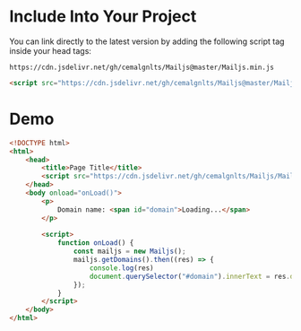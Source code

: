 # Include Into Your Project

You can link directly to the latest version by adding the following script tag inside your head tags:

```
https://cdn.jsdelivr.net/gh/cemalgnlts/Mailjs@master/Mailjs.min.js
```

```html
<script src="https://cdn.jsdelivr.net/gh/cemalgnlts/Mailjs@master/Mailjs.min.js"></script>
```

# Demo

```html
<!DOCTYPE html>
<html>
    <head>
        <title>Page Title</title>
        <script src="https://cdn.jsdelivr.net/gh/cemalgnlts/Mailjs/Mailjs.min.js"></script>
    </head>
    <body onload="onLoad()">
        <p>
            Domain name: <span id="domain">Loading...</span>
        </p>
        
        <script>
            function onLoad() {
                const mailjs = new Mailjs();
                mailjs.getDomains().then((res) => {
                    console.log(res)
                    document.querySelector("#domain").innerText = res.data[0].domain;
                });
            }
        </script>
    </body>
</html>

```

